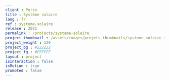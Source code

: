 ```yaml
---
client : Perso
title : Système solaire
lang : fr
ref : systeme-solaire
release : 2021
permalink : /projects/systeme-solaire
project_thumbnail : /assets/images/projets-thumbnails/systeme_solaire_thumb.png
project_weight : 120
project_bg : #222222
project_fg : #FFFFFF
layout : project
isInteraction : false
isMotion : true
promoted : false
---
```


